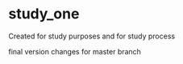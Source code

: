 # study_one
Created for study purposes
and for study process


final version
 changes for master branch